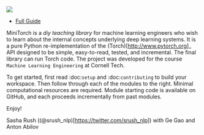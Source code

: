 <img src="http://minitorch.github.io/_images/minitorch.svg">

* [Full Guide](http://minitorch.github.io) 

MiniTorch is a *diy teaching library*
for machine learning engineers who wish to learn about the internal
concepts underlying deep learning systems.  It is a pure Python
re-implementation of the (Torch)[http://www.pytorch.org]_ API
designed to be simple, easy-to-read, tested, and incremental. The
final library can run Torch code. The project was developed for the
course `Machine Learning Engineering` at Cornell Tech.

To get started, first read :doc:`setup` and :doc:`contributing` to
build your workspace.  Then follow through each of the modules to the
right. Minimal computational resources are required.
Module starting code is available on GitHub, and each proceeds
incrementally from past modules.

Enjoy!

Sasha Rush ((@srush_nlp)[https://twitter.com/srush_nlp]) with Ge Gao and Anton Abilov


